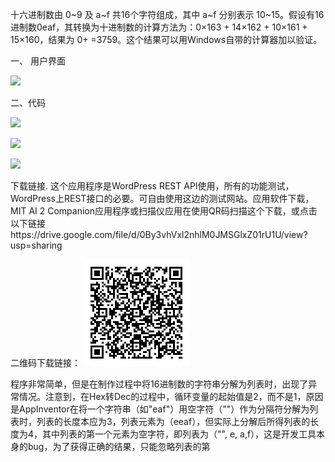 十六进制数由 0~9 及 a~f 共16个字符组成，其中 a~f 分别表示 10~15。假设有16进制数0eaf，其转换为十进制数的计算方法为：0×163 + 14×162 + 10×161 + 15×160，结果为 0+ =3759。这个结果可以用Windows自带的计算器加以验证。

一、	用户界面

![](/図1.png)

二、代码

![](/図2.png)

![](/図3.png)

![](/図4.png)




下载链接. 这个应用程序是WordPress REST API使用，所有的功能测试，WordPress上REST接口的必要。可自由使用这边的测试网站。应用软件下载，MIT AI 2 Companion应用程序或扫描仪应用在使用QR码扫描这个下载，或点击以下链接https://drive.google.com/file/d/0By3vhVxl2nhlM0JMSGlxZ01rU1U/view?usp=sharing


二维码下载链接：
![](/333.png)

程序非常简单，但是在制作过程中将16进制数的字符串分解为列表时，出现了异常情况。注意到，在Hex转Dec的过程中，循环变量的起始值是2，而不是1，原因是AppInventor在将一个字符串（如"eaf"）用空字符（""）作为分隔符分解为列表时，列表的长度本应为3，列表元素为（eeaf），但实际上分解后所得列表的长度为4，其中列表的第一个元素为空字符，即列表为（"", e, a,f），这是开发工具本身的bug，为了获得正确的结果，只能忽略列表的第
